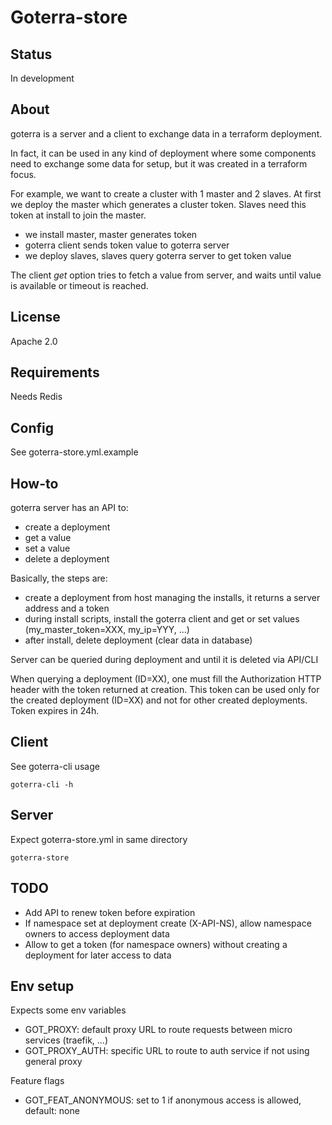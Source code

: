 # Goterra-store

## Status

In development

## About

goterra is a server and a client to exchange data in a terraform deployment.

In fact, it can be used in any kind of deployment where some components need to exchange some data for setup, but it was created in a terraform focus.

For example, we want to create a cluster with 1 master and 2 slaves.
At first we deploy the master which generates a cluster token.
Slaves need this token at install to join the master.

* we install master, master generates token
* goterra client sends token value to goterra server
* we deploy slaves, slaves query goterra server to get token value

The client *get* option tries to fetch a value from server, and waits until value is available or timeout is reached.

## License

Apache 2.0

## Requirements

Needs Redis

## Config

See goterra-store.yml.example

## How-to

goterra server has an API to:

* create a deployment
* get a value
* set a value
* delete a deployment

Basically, the steps are:

* create a deployment from host managing the installs, it returns a server address and a token
* during install scripts, install the goterra client and get or set values (my_master_token=XXX, my_ip=YYY, ...)
* after install, delete deployment (clear data in database)

Server can be queried during deployment and until it is deleted via API/CLI

When querying a deployment (ID=XX), one must fill the Authorization HTTP header with the token returned at creation.
This token can be used only for the created deployment (ID=XX) and not for other created deployments. Token expires in 24h.

## Client

See goterra-cli usage

    goterra-cli -h

## Server

Expect goterra-store.yml in same directory

    goterra-store

## TODO

* Add API to renew token before expiration
* If namespace set at deployment create (X-API-NS), allow namespace owners to access deployment data
* Allow to get a token (for namespace owners) without creating a deployment for later access to data

## Env setup

Expects some env variables

* GOT_PROXY: default proxy URL to route requests between micro services (traefik, ...)
* GOT_PROXY_AUTH: specific URL to route to auth service if not using general proxy

Feature flags

* GOT_FEAT_ANONYMOUS: set to 1 if anonymous access is allowed, default: none
